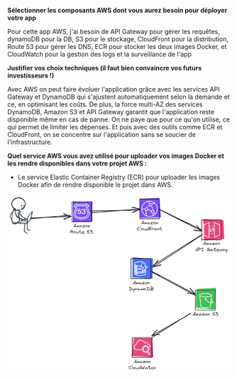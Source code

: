 **Sélectionner les composants AWS dont vous aurez besoin pour déployer votre app**

Pour cette app AWS, j'ai besoin de API Gateway pour gérer les requêtes, dynamoDB pour la DB, S3 pour le stockage, CloudFront pour la distribution, Route 53 pour gérer les DNS, ECR pour stocker les deux images Docker, et CloudWatch pour la gestion des logs et la surveillance de l'app

**Justifier vos choix techniques (il faut bien convaincre vos futurs investisseurs !)**

Avec AWS on peut faire évoluer l'application grâce avec les services API Gateway et DynamoDB qui s'ajustent automatiquement selon la demande et ce, en optimisant les coûts. 
De plus, la force multi-AZ des services DynamoDB, Amazon S3 et API Gateway garantit que l'application reste disponible même en cas de panne. On ne paye que pour ce qu'on utilise, ce qui permet de limiter les dépenses.
Et puis avec des outils comme ECR et CloudFront, on se concentre sur l'application sans se soucier de l'infrastructure.

**Quel service AWS vous avez utilisé pour uploader vos images Docker et les rendre disponibles dans votre projet AWS :**

- Le service Elastic Container Registry (ECR) pour uploader les images Docker afin de rendre disponible le projet dans AWS.

![Schema AWS](Schema.png)
